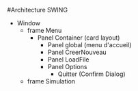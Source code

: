 #Architecture SWING


* Window
  * frame Menu
    * Panel Container (card layout)
      * Panel global (menu d'accueil)
      * Panel CreerNouveau
      * Panel LoadFile
      * Panel Options
           * Quitter (Confirm Dialog)
  *  frame Simulation
